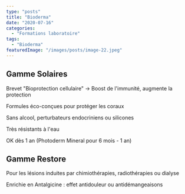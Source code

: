 ```yaml
---
type: "posts"
title: "Bioderma"
date: "2020-07-16"
categories:
  - "Formations laboratoire"
tags:
  - "Bioderma"
featuredImage: "/images/posts/image-22.jpeg"
---
```


## Gamme Solaires

Brevet "Bioprotection cellulaire" → Boost de l'immunité, augmente la protection

Formules éco-conçues pour protéger les coraux

Sans alcool, perturbateurs endocriniens ou silicones

Très résistants à l'eau

OK dès 1 an (Photoderm Mineral pour 6 mois - 1 an)

## Gamme Restore

Pour les lésions induites par chimiothérapies, radiothérapies ou dialyse

Enrichie en Antalgicine : effet antidouleur ou antidémangeaisons
